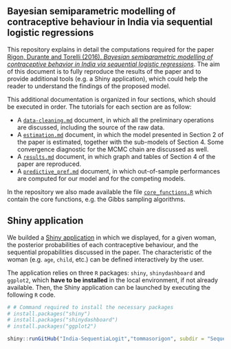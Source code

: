 ## Bayesian semiparametric modelling of contraceptive behaviour in India via sequential logistic regressions

This repository explains in detail the computations required for the paper [Rigon, Durante and Torelli (2016). *Bayesian semiparametric modelling of contraceptive behavior in India via sequential logistic regressions*](https://arxiv.org/abs/1405.7555). The aim of this document is to fully reproduce the results of the paper and to provide additional tools (e.g. a Shiny application), which could help the reader to understand the findings of the proposed model.

This additional documentation is organized in four sections, which should be executed in order. The tutorials for each section are as follow:

- A [`data-cleaning.md`](https://github.com/tommasorigon/India-SequentiaLogit/blob/master/data-cleaning.md) document, in which all the preliminary operations are discussed, including the source of the raw data.
- A [`estimation.md`](https://github.com/tommasorigon/India-SequentiaLogit/blob/master/estimation.md) document, in which the model presented in Section 2 of the paper is estimated, together with the sub-models of Section 4. Some convergence diagnostic for the MCMC chain are discussed as well.
- A [`results.md`](https://github.com/tommasorigon/India-SequentiaLogit/blob/master/results.md) document, in which graph and tables of Section 4 of the paper are reproduced.
- A [`predictive_pref.md`](https://github.com/tommasorigon/India-SequentiaLogit/blob/master/predictive_perf.md) document, in which out-of-sample performances are computed for our model and for the competing models. 

In the repository we also made available the file [`core_functions.R`](https://github.com/tommasorigon/India-SequentiaLogit/blob/master/core_functions.R) which contain the core functions, e.g. the Gibbs sampling algorithms.

## Shiny application

We builded a [Shiny application](https://github.com/tommasorigon/India-SequentiaLogit/tree/master/SequentiaLogisticApp) in which we displayed, for a given woman, the posterior probabilities of each contraceptive behaviour, and the sequential propabilities discussed in the paper. The characteristic of the woman (e.g. `age`, `child`, etc.) can be defined interactively by the user.

The application relies on three `R` packages: `shiny`, `shinydashboard` and `ggplot2`, which **have to be installed** in the local environment, if not already available. Then, the Shiny application can be launched by executing the following `R` code.

```r
# # Command required to install the necessary packages
# install.packages("shiny")
# install.packages("shinydashboard")
# install.packages("ggplot2")

shiny::runGitHub("India-SequentiaLogit","tommasorigon", subdir = "SequentiaLogisticApp")
```
